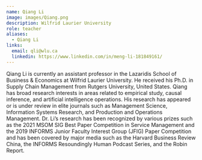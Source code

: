 ```yaml
---
name: Qiang Li
image: images/Qiang.png
description: Wilfrid Laurier University
role: teacher
aliases:
  - Qiang Li
links:
  email: qli@wlu.ca
  linkedin: https://www.linkedin.com/in/meng-li-181849161/
---
```


Qiang Li is currently an assistant professor in the Lazaridis School of Business & Economics at Wilfrid Laurier University. He received his Ph.D. in Supply Chain Management from Rutgers University, United States. Qiang has broad research interests in areas related to empirical study, causal inference, and artificial intelligence operations. His research has appeared or is under review in elite journals such as Management Science, Information Systems Research, and Production and Operations Management. Dr. Li’s research has been recognized by various prizes such as the 2021 MSOM SIG Best Paper Competition in Service Management and the 2019 INFORMS Junior Faculty Interest Group (JFIG) Paper Competition and has been covered by major media such as the Harvard Business Review China, the INFORMS Resoundingly Human Podcast Series, and the Robin Report. 
